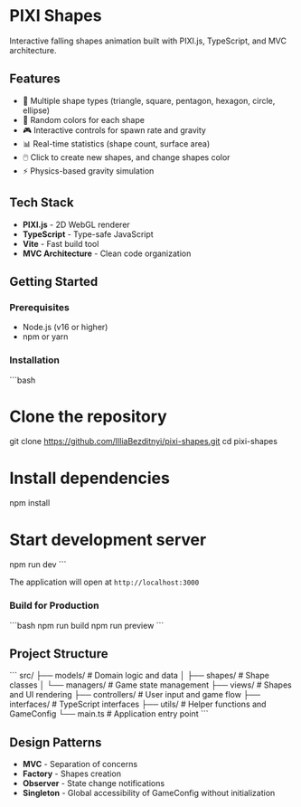 # PIXI Shapes

Interactive falling shapes animation built with PIXI.js, TypeScript, and MVC architecture.

## Features

- 🎨 Multiple shape types (triangle, square, pentagon, hexagon, circle, ellipse)
- 🌈 Random colors for each shape
- 🎮 Interactive controls for spawn rate and gravity
- 📊 Real-time statistics (shape count, surface area)
- 🖱️ Click to create new shapes, and change shapes color
- ⚡ Physics-based gravity simulation

## Tech Stack

- **PIXI.js** - 2D WebGL renderer
- **TypeScript** - Type-safe JavaScript
- **Vite** - Fast build tool
- **MVC Architecture** - Clean code organization

## Getting Started

### Prerequisites

- Node.js (v16 or higher)
- npm or yarn

### Installation

\`\`\`bash
# Clone the repository
git clone https://github.com/IlliaBezditnyi/pixi-shapes.git
cd pixi-shapes

# Install dependencies
npm install

# Start development server
npm run dev
\`\`\`

The application will open at `http://localhost:3000`

### Build for Production

\`\`\`bash
npm run build
npm run preview
\`\`\`

## Project Structure

\`\`\`
src/
├── models/          # Domain logic and data
│   ├── shapes/      # Shape classes
│   └── managers/    # Game state management
├── views/           # Shapes and UI rendering
├── controllers/     # User input and game flow
├── interfaces/      # TypeScript interfaces
├── utils/           # Helper functions and GameConfig
└── main.ts          # Application entry point
\`\`\`

## Design Patterns

- **MVC** - Separation of concerns
- **Factory** - Shapes creation
- **Observer** - State change notifications
- **Singleton** - Global accessibility of GameConfig without initialization
